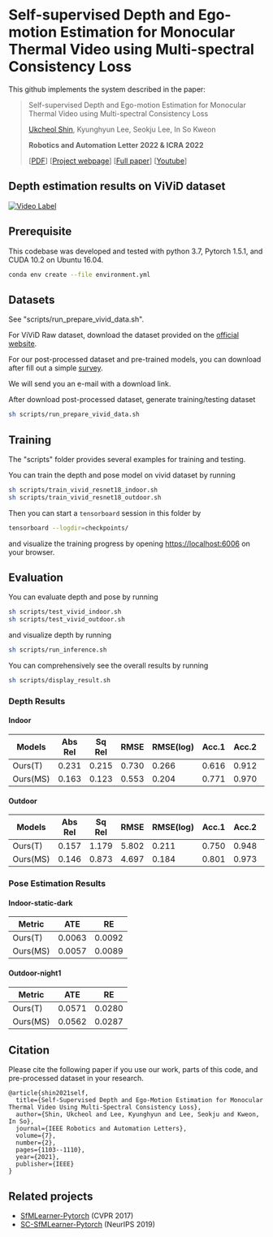 # Self-supervised Depth and Ego-motion Estimation for Monocular Thermal Video using Multi-spectral Consistency Loss

This github implements the system described in the paper:

 >Self-supervised Depth and Ego-motion Estimation for Monocular Thermal Video using Multi-spectral Consistency Loss
 >
 >[Ukcheol Shin](https://ukcheolshin.github.io/), Kyunghyun Lee, Seokju Lee, In So Kweon
 >
 >**Robotics and Automation Letter 2022 & ICRA 2022**
 >
 >[[PDF](https://arxiv.org/abs/2103.00760)] [[Project webpage](https://sites.google.com/view/t-sfmlearner)] [[Full paper](https://arxiv.org/abs/2103.00760)] [[Youtube](https://youtu.be/qIBcOuLYr70)] 

## Depth estimation results on ViViD dataset
[![Video Label](https://img.youtube.com/vi/qIBcOuLYr70/0.jpg)](https://youtu.be/qIBcOuLYr70)

## Prerequisite
This codebase was developed and tested with python 3.7, Pytorch 1.5.1, and CUDA 10.2 on Ubuntu 16.04. 

```bash
conda env create --file environment.yml
```

## Datasets

See "scripts/run_prepare_vivid_data.sh".

For ViViD Raw dataset, download the dataset provided on the [official website](https://sites.google.com/view/dgbicra2019-vivid/).

For our post-processed dataset and pre-trained models, you can download after fill out a simple [survey](https://docs.google.com/forms/d/e/1FAIpQLSd2IndM_BvsBQ2NypmoF8hGNdVFLQcdHifbHFYAgl62K_z-Pw/viewform?usp=pp_url).

We will send you an e-mail with a download link.

After download post-processed dataset, generate training/testing dataset

```bash
sh scripts/run_prepare_vivid_data.sh
```

## Training

The "scripts" folder provides several examples for training and testing.

You can train the depth and pose model on vivid dataset by running
```bash
sh scripts/train_vivid_resnet18_indoor.sh
sh scripts/train_vivid_resnet18_outdoor.sh
```
Then you can start a `tensorboard` session in this folder by
```bash
tensorboard --logdir=checkpoints/
```
and visualize the training progress by opening [https://localhost:6006](https://localhost:6006) on your browser. 


## Evaluation

You can evaluate depth and pose by running
```bash
sh scripts/test_vivid_indoor.sh
sh scripts/test_vivid_outdoor.sh
```
and visualize depth by running
```bash
sh scripts/run_inference.sh
```
You can comprehensively see the overall results by running
```bash
sh scripts/display_result.sh
```

### Depth Results 

#### Indoor 

|   Models   | Abs Rel | Sq Rel | RMSE  | RMSE(log) | Acc.1 | Acc.2 | Acc.3 |
|------------|---------|--------|-------|-----------|-------|-------|-------|
| Ours(T)    | 0.231   | 0.215  | 0.730 | 0.266     | 0.616 | 0.912 | 0.990 |
| Ours(MS)   | 0.163   | 0.123  | 0.553 | 0.204     | 0.771 | 0.970 | 0.995 |

#### Outdoor 

|   Models   | Abs Rel | Sq Rel | RMSE  | RMSE(log) | Acc.1 | Acc.2 | Acc.3 |
|------------|---------|--------|-------|-----------|-------|-------|-------|
| Ours(T)    | 0.157   | 1.179  | 5.802 | 0.211     | 0.750 | 0.948 | 0.985 |
| Ours(MS)   | 0.146   | 0.873  | 4.697 | 0.184     | 0.801 | 0.973 | 0.993 |


### Pose Estimation Results 

#### Indoor-static-dark

|Metric               | ATE     | RE      |
|---------------------|---------|---------|
| Ours(T)             | 0.0063  | 0.0092  |
| Ours(MS)            | 0.0057  | 0.0089  | 

#### Outdoor-night1

|Metric               | ATE     | RE      |
|---------------------|---------|---------|
| Ours(T)             | 0.0571  | 0.0280  |
| Ours(MS)            | 0.0562  | 0.0287  | 


## Citation
Please cite the following paper if you use our work, parts of this code, and pre-processed dataset in your research.
 
	@article{shin2021self,
	  title={Self-Supervised Depth and Ego-Motion Estimation for Monocular Thermal Video Using Multi-Spectral Consistency Loss},
	  author={Shin, Ukcheol and Lee, Kyunghyun and Lee, Seokju and Kweon, In So},
	  journal={IEEE Robotics and Automation Letters},
	  volume={7},
	  number={2},
	  pages={1103--1110},
	  year={2021},
	  publisher={IEEE}
	}


 ## Related projects
 
 * [SfMLearner-Pytorch](https://github.com/ClementPinard/SfmLearner-Pytorch) (CVPR 2017)
 * [SC-SfMLearner-Pytorch](https://github.com/JiawangBian/SC-SfMLearner-Release) (NeurIPS 2019)
